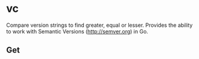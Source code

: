 # vc
Compare version strings to find greater, equal or lesser. Provides the ability to work with Semantic Versions (http://semver.org) in Go.

## Get
